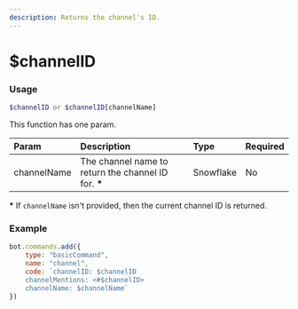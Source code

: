 ```yaml
---
description: Returns the channel's ID.
---
```


# $channelID
### Usage
```php
$channelID or $channelID[channelName]
```
This function has one param.

| Param | Description | Type | Required |
| :--- | :--- | :--- | :--- |
| channelName | The channel name to return the channel ID for. **\*** | Snowflake | No |

**\*** If `channelName` isn't provided, then the current channel ID is returned.

### Example
```javascript
bot.commands.add({
    type: "basicCommand",
    name: "channel",
    code: `channelID: $channelID
    channelMentions: <#$channelID>
    channelName: $channelName`
})
```
